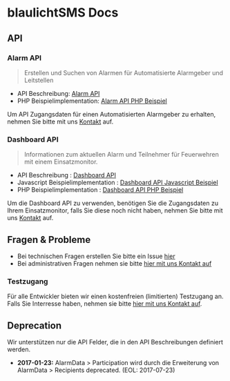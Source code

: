 # blaulichtSMS Docs

## API

### Alarm API

> Erstellen und Suchen von Alarmen für Automatisierte Alarmgeber und Leitstellen

* API Beschreibung: [Alarm API](./alarm_api_v1.md)
* PHP Beispielimplementation: [Alarm API PHP Beispiel](./examples/alarm-api/php/alarm-api-example.php)

Um API Zugangsdaten für einen Automatisierten Alarmgeber zu erhalten, 
nehmen Sie bitte mit uns [Kontakt](https://start2.blaulichtsms.net/de/contact) auf.
 
### Dashboard API

> Informationen zum aktuellen Alarm und Teilnehmer für Feuerwehren mit einem Einsatzmonitor.

* API Beschreibung : [Dashboard API](./dashboard_api_v1.md) 
* Javascript Beispielimplementation : [Dashboard API Javascript Beispiel](examples/dashboard-api/javascript/dashboard-api-example.html) 
* PHP Beispielimplementation : [Dashboard API PHP Beispiel](./examples/dashboard-api/php/) 

Um die Dashboard API zu verwenden, benötigen Sie die Zugangsdaten zu Ihrem Einsatzmonitor, falls Sie diese noch nicht haben, 
nehmen Sie bitte mit uns [Kontakt](https://start2.blaulichtsms.net/de/contact) auf.

## Fragen & Probleme

* Bei technischen Fragen erstellen Sie bitte ein Issue [hier](https://github.com/blaulichtSMS/docs/issues/new)
* Bei administrativen Fragen nehmen sie bitte [hier mit uns Kontakt auf](https://start2.blaulichtsms.net/de/contact)

### Testzugang

Für alle Entwickler bieten wir einen kostenfreien (limitierten) Testzugang an. Falls Sie Interresse haben, nehmen sie
 bitte [hier mit uns Kontakt auf](https://start2.blaulichtsms.net/de/contact). 

## Deprecation

Wir unterstützen nur die API Felder, die in den API Beschreibungen definiert werden.

* **2017-01-23:** AlarmData > Participation wird durch die Erweiterung von AlarmData > Recipients deprecated. (EOL: 2017-07-23) 



